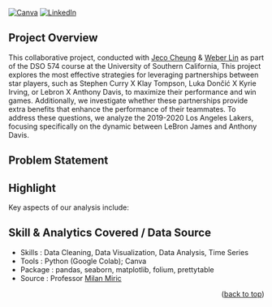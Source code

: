 <!-- Improved compatibility of back to top link: See: https://github.com/othneildrew/Best-README-Template/pull/73 -->
<a name="readme-top"></a>
<!--
*** Template source:
*** https://github.com/othneildrew/Best-README-Template/blob/master/README.md
*** Badge:
*** https://shields.io/badges
-->

<!-- PROJECT SHIELDS -->
<!--
ReadMe Source:
*** https://www.markdownguide.org/basic-syntax/#reference-style-links

-->
[![Canva][canva-shield]][canva-url]
[![LinkedIn][linkedin-shield]][linkedin-url]

<!-- ABOUT THE PROJECT -->
## Project Overview

This collaborative project, conducted with [Jeco Cheung](https://www.linkedin.com/in/jecocheung/) & [Weber Lin](https://www.linkedin.com/in/weber-tsungwei-lin/) as part of the DSO 574 course at the University of Southern California, This project explores the most effective strategies for leveraging partnerships between star players, such as Stephen Curry X Klay Tompson, Luka Dončić X Kyrie Irving, or Lebron X Anthony Davis, to maximize their performance and win games. Additionally, we investigate whether these partnerships provide extra benefits that enhance the performance of their teammates. To address these questions, we analyze the 2019-2020 Los Angeles Lakers, focusing specifically on the dynamic between LeBron James and Anthony Davis.

## Problem Statement

## Highlight

Key aspects of our analysis include:


## Skill & Analytics Covered / Data Source

* Skills  : Data Cleaning, Data Visualization, Data Analysis, Time Series
* Tools   : Python (Google Colab); Canva
* Package : pandas, seaborn, matplotlib, folium, prettytable
* Source  : Professor [Milan Miric](https://www.linkedin.com/in/milanmiric/)

<p align="right">(<a href="#readme-top">back to top</a>)</p>


<!-- MARKDOWN LINKS & IMAGES -->
<!-- https://www.markdownguide.org/basic-syntax/#reference-style-links -->
[canva-shield]: https://img.shields.io/badge/Canva-00C4CC?style=for-the-badge&logo=canva&logoColor=white
[canva-url]: https://www.canva.com/design/DAF-mS6yBkw/s3MPaTJDD45upGQeRESymw/edit?utm_content=DAF-mS6yBkw&utm_campaign=designshare&utm_medium=link2&utm_source=sharebutton
[linkedin-shield]: https://img.shields.io/badge/LinkedIn-0077B5?style=for-the-badge&logo=linkedin&logoColor=white
[linkedin-url]: https://www.linkedin.com/in/kuang-hsuan-lee/
